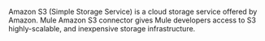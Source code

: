 Amazon S3 (Simple Storage Service) is a cloud storage service offered by Amazon. Mule Amazon S3 connector gives Mule developers access to S3 highly-scalable, and inexpensive storage infrastructure. 
